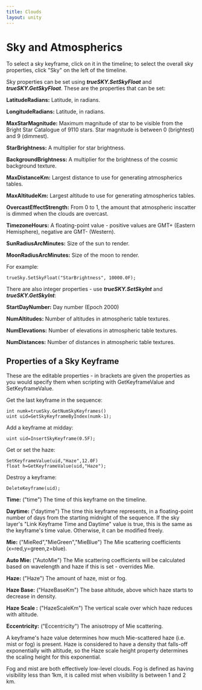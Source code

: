 ```yaml
---
title: Clouds
layout: unity
---
```



Sky and Atmospherics
=======

To select a sky keyframe, click on it in the timeline; to select the overall sky properties, click "Sky" on the left of the timeline.

Sky properties can be set using ***trueSKY.SetSkyFloat*** and ***trueSKY.GetSkyFloat***. These are the properties that can be set:

**LatitudeRadians:** Latitude, in radians.

**LongitudeRadians:** Latitude, in radians.
	
**MaxStarMagnitude:** Maximum magnitude of star to be visible from the Bright Star Catalogue of 9110 stars. Star magnitude is between 0 (brightest) and 9 (dimmest).
	
**StarBrightness:** A multiplier for star brightness.
	
**BackgroundBrightness:** A multiplier for the brightness of the cosmic background texture.
	
**MaxDistanceKm:** Largest distance to use for generating atmospherics tables.
	
**MaxAltitudeKm:** Largest altitude to use for generating atmospherics tables.
	
**OvercastEffectStrength:** From 0 to 1, the amount that atmospheric inscatter is dimmed when the clouds are overcast.
	
**TimezoneHours:** A floating-point value - positive values are GMT+ (Eastern Hemisphere), negative are GMT- (Western).
	
**SunRadiusArcMinutes:** Size of the sun to render.
	
**MoonRadiusArcMinutes:** Size of the moon to render.

For example:

	trueSky.SetSkyFloat("StarBrightness", 10000.0F);

There are also integer properties - use ***trueSKY.SetSkyInt*** and ***trueSKY.GetSkyInt***:


**StartDayNumber:** Day number (Epoch 2000)

**NumAltitudes:**  Number of altitudes in atmospheric table textures.

**NumElevations:** Number of elevations in atmospheric table textures. 

**NumDistances:** Number of distances in atmospheric table textures.


Properties of a Sky Keyframe
-------------------------

These are the editable properties - in brackets are given the properties as you would specify them when scripting with GetKeyframeValue and SetKeyframeValue.

Get the last keyframe in the sequence:

	int numk=trueSky.GetNumSkyKeyframes()
	uint uid=GetSkyKeyframeByIndex(numk-1);

Add a keyframe at midday:

	uint uid=InsertSkyKeyframe(0.5F);

Get or set the haze:

	SetKeyframeValue(uid,"Haze",12.0F)
	float h=GetKeyframeValue(uid,"Haze");

Destroy a keyframe:

	DeleteKeyframe(uid);


**Time:** ("time") The time of this keyframe on the timeline.

**Daytime:** ("daytime") The time this keyframe represents, in a floating-point number of days from the starting midnight of the sequence. If the sky layer's "Link Keyframe Time and Daytime" value is true, this is the same as the keyframe's time value. Otherwise, it can be modified freely.

**Mie:** ("MieRed","MieGreen","MieBlue") The Mie scattering coefficients (x=red,y=green,z=blue).

**Auto Mie:** ("AutoMie") The Mie scattering coefficients will be calculated based on wavelength and haze if this is set - overrides Mie.

**Haze:** ("Haze") The amount of haze, mist or fog.

**Haze Base:** ("HazeBaseKm") The base altitude, above which haze starts to decrease in density.

**Haze Scale :** ("HazeScaleKm") The vertical scale over which haze reduces with altitude.

**Eccentricity:** ("Eccentricity") The anisotropy of Mie scattering.

A keyframe's haze value determines how much Mie-scattered haze (i.e. mist or fog) is present. Haze is considered to have a density that falls-off exponentially with altitude, so the Haze scale height property determines the scaling height for this exponential.

Fog and mist are both effectively low-level clouds. Fog is defined as having visibility less than 1km, it is called mist when visibility is between 1 and 2 km.



